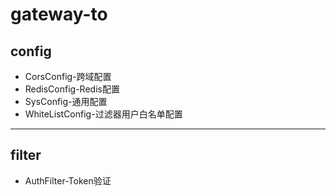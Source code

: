 <div class="container">
    <div class="header">
        <h1 class="title">gateway-to</h1>
    </div>
    <div class="section">
        <div class="article">
            <h2>config</h2>
            <ul>
                <li>CorsConfig-跨域配置</li>
                <li>RedisConfig-Redis配置</li>
                <li>SysConfig-通用配置</li>
                <li>WhiteListConfig-过滤器用户白名单配置</li>
            </ul>
            <hr />
            <h2>filter</h2>
            <ul>
                <li>AuthFilter-Token验证</li>
            </ul>
        </div>
    </div>
    <div class="footer"></div>
</div>
